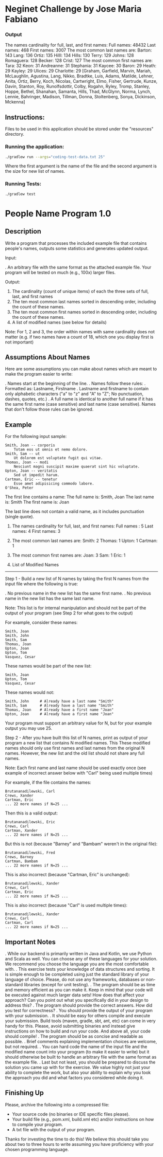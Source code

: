 # Neginet Challenge by Jose Maria Fabiano

### Output
The names cardinality for full, last, and first names: Full names: 48432 Last names: 468 First names: 3007
The most common last names are: Barton: 143 Lang: 136 Ortiz: 135 Hilll: 134 Hills: 130 Terry: 129 Johns: 128 Romaguera: 128 Becker: 128 Crist: 127
The most common first names are: Tara: 32 Keon: 31 Andreanne: 31 Stephania: 31 Kaycee: 30 Baron: 29 Heath: 29 Kayley: 29 Ulices: 29 Charlotte: 29
[Graham, Garfield, Marvin, Mariah, McLaughlin, Agustina, Lang, Nikko, Bradtke, Luis, Adams, Matilde, Lehner, Anita, Ortiz, Berry, Koch, Nicolas, Cartwright, Elmo, Fisher, Gertrude, Kunze, Davin, Stanton, Roy, Runolfsdottir, Colby, Rogahn, Ryley, Tromp, Stanley, Hoppe, Bethel, Shanahan, Samanta, Hills, Thad, McGlynn, Norma, Lynch, Lennie, Bahringer, Madison, Tillman, Donna, Stoltenberg, Sonya, Dickinson, Mckenna]

## Instructions:
Files to be used in this application should be stored under the "resources" directory.

### Running the application:
```sh
./gradlew run --args="coding-test-data.txt 25"
```
Where the first argument is the name of the file and the second argument is the size for new list of names.

### Running Tests:
```sh
./gradlew test
```

People Name Program 1.0
=======================

Description
-----------

Write a program that processes the included example file that contains
people's names, outputs some statistics and generates updated output.

Input:

 . An arbitrary file with the same format as the attached example file. Your
   program will be tested on much (e.g., 100x) larger files.


Output:

  1. The cardinality (count of unique items) of each the three sets of full, last, and first names
  2. The ten most common last names sorted in descending order, including the count of these names.
  3. The ten most common first names sorted in descending order, including the count of these names.
  4. A list of modified names (see below for details)

Note: For 1, 2 and 3, the order within names with same cardinality does not matter (e.g. if two names have a count of 18, which one you display first is not important)


Assumptions About Names
-----------------------

Here are some assumptions you can make about names which are meant to
make the program easier to write:

. Names start at the beginning of the line.
. Names follow these rules:
  . Formatted as: Lastname, Firstname
  . Lastname and firstname to contain only alphabetic characters ("a" to "z" and "A" to "Z"; No punctuation, dashes, quotes, etc.)
. A full name is identical to another full name if it has the same first name (case sensitive) and last name (case sensitive).
Names that don't follow those rules can be ignored.

Example
-------

For the following input sample:

    Smith, Joan -- corporis
        Totam eos ut omnis et nemo dolore.
    Smith, Sam -- ut
        Ut dolorem est voluptate fugit qui vitae.
    Thomas, Joan -- modi
        Nesciunt magni suscipit maxime quaerat sint hic voluptate.
    Upton, Joan -- veritatis
        Sed ut impedit harum.
    Cartman, Eric -- tenetur
        Esse amet adipisicing commodo labore.
    O'Shea, Peter

The first line contains a name:
    The full name is: Smith, Joan
    The last name is: Smith
    The first name is: Joan

The last line does not contain a valid name, as it includes punctuation (single quote).

1. The names cardinality for full, last, and first names:
    Full names : 5
    Last names: 4
    First names: 3

2. The most common last names are:
    Smith: 2
    Thomas: 1
    Upton: 1
    Cartman: 1

3. The most common first names are:
    Joan: 3
    Sam: 1
    Eric: 1

4. List of Modified Names
-------------------------

Step 1 - Build a new list of N names by taking the first N names from the input file where the following is true:

  . No previous name in the new list has the same first name.
  . No previous name in the new list has the same last name.

Note: This list is for internal manipulation and should not be part of the output of your program (see Step 2 for what goes to the output)

  For example, consider these names:

    Smith, Joan
    Smith, John
    Smith, Sam
    Thomas, Joan
    Upton, Joan
    Upton, Tom
    Vasquez, Cesar

  These names would be part of the new list:

    Smith, Joan
    Upton, Tom
    Vasquez, Cesar

  These names would not:

    Smith, John     # Already have a last name "Smith"
    Smith, Sam      # Already have a last name "Smith"
    Thomas, Joan    # Already have a first name "Joan"
    Upton, Joan     # Already have a first name "Joan"

Your program must support an arbitrary value for N, but for your example output
you may use 25.

Step 2 - After you have built this list of N names, print as output of your program a new list that contains N modified names. This  These modified names should only use first names and last names from the original N names.  However, the new list and the old list should not share any full names.

Note: Each first name and last name should be used exactly once (see example of incorrect answer below with "Carl" being used multiple times)

  For example, if the file contains the names:

    Brutananadilewski, Carl
    Crews, Xander
    Cartman, Eric
    ... 22 more names if N=25 ...

  Then this is a valid output:

    Brutananadilewski, Eric
    Crews, Carl
    Cartman, Xander
    ... 22 more names if N=25 ...

  But this is not (because "Barney" and "Bambam" weren't in the original file):

    Brutananadilewski, Fred
    Crews, Barney
    Cartman, Bambam
    ... 22 more names if N=25 ...

  This is also incorrect (because "Cartman, Eric" is unchanged):

    Brutananadilewski, Xander
    Crews, Carl
    Cartman, Eric
    ... 22 more names if N=25 ...

  This is also incorrect (because "Carl" is used multiple times):

    Brutananadilewski, Xander
    Crews, Carl
    Cartman, Carl
    ... 22 more names if N=25 ...

Important Notes
---------------

. While our backend is primarily written in Java and Kotlin, we use
  Python and Scala as well. You can choose any of these languages for
  your solution. We recommend you choose the language you are the most
  comfortable with.
. This exercise tests your knowledge of data structures and sorting. It
  is simple enough to be completed using just the standard library of
  your language of choice. Please, do not use any frameworks, databases
  or non-standard libraries (except for unit testing).
. The program should be as time and memory efficient as you can
  make it. Keep in mind that your code will be executed against much
  larger data sets! How does that affect your approach? Can you point
  out what you specifically did in your design to address this?
. The program should provide the correct answers. How did you test for
  correctness?
. You should provide the output of your program with your submission.
. It should be easy for others compile and execute your submission. Build
  tools (maven, gradle, sbt, ant, etc) can come in very handy for this.
  Please, avoid submitting binaries and instead give instructions on
  how to build and run your code. And above all, your code should
  compile!
. The program should be as concise and readable as possible.
. Brief comments explaining implementation choices are welcome, but
  not required.
. You can hard code the name of the input file and the modified name
  count into your program (to make it easier to write) but it should
  otherwise be built to handle an arbitrary file with the same format
  as the example file.
. Last but not least, you should be prepared to discuss the solution
  you came up with for the exercise. We value highly not just your ability
  to complete the work, but also your ability to explain why you took the
  approach you did and what factors you considered while doing it.


Finishing Up
------------

Please, archive the following into a compressed file:
* Your source code (no binaries or IDE specific files please).
* Your build file (e.g., pom.xml, build.xml etc) and/or instructions on how to
  compile your program.
* A txt file with the output of your program.


Thanks for investing the time to do this!  We believe this should
take you about two to three hours to write assuming you have proficiency with
your chosen programming language.

